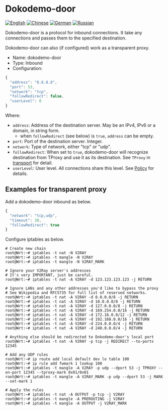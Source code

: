 # Dokodemo-door

[![English][1]][2] [![Chinese][3]][4] [![German][5]][6] [![Russian][7]][8]

[1]: ../../resources/english.svg
[2]: https://www.v2ray.com/en/configuration/protocols/dokodemo.html
[3]: ../../resources/chinese.svg
[4]: https://www.v2ray.com/chapter_02/protocols/dokodemo.html
[5]: ../../resources/german.svg
[6]: https://www.v2ray.com/de/configuration/protocols/dokodemo.html
[7]: ../../resources/russian.svg
[8]: https://www.v2ray.com/ru/configuration/protocols/dokodemo.html

Dokodemo-door is a protocol for inbound connections. It take any connections and passes them to the specified destination.

Dokodemo-door can also (if configured) work as a transparent proxy.

* Name: dokodemo-door
* Type: Inbound
* Configuration:

```javascript
{
  "address": "8.8.8.8",
  "port": 53,
  "network": "tcp",
  "followRedirect": false,
  "userLevel": 0
}
```

Where:

* `address`: Address of the destination server. May be an IPv4, IPv6 or a domain, in string form.
  * when `followRedirect` (see below) is `true`, `address` can be empty.
* `port`: Port of the destination server. Integer.
* `network`: Type of network, either "tcp" or "udp".
* `followRedirect`: When set to `true`, dokodemo-door will recognize destination from TProxy and use it as its destination. See `TProxy` in [transport](../transport.md) for detail.
* `userLevel`: User level. All connections share this level. See [Policy](../policy.md) for details.

## Examples for transparent proxy

Add a dokodemo-door inbound as below.

```javascript
{
  "network": "tcp,udp",
  "timeout": 30,
  "followRedirect": true
}
```

Configure iptables as below.

```plain
# Create new chain
root@Wrt:~# iptables -t nat -N V2RAY
root@Wrt:~# iptables -t mangle -N V2RAY
root@Wrt:~# iptables -t mangle -N V2RAY_MARK

# Ignore your V2Ray server's addresses
# It's very IMPORTANT, just be careful.
root@Wrt:~# iptables -t nat -A V2RAY -d 123.123.123.123 -j RETURN

# Ignore LANs and any other addresses you'd like to bypass the proxy
# See Wikipedia and RFC5735 for full list of reserved networks.
root@Wrt:~# iptables -t nat -A V2RAY -d 0.0.0.0/8 -j RETURN
root@Wrt:~# iptables -t nat -A V2RAY -d 10.0.0.0/8 -j RETURN
root@Wrt:~# iptables -t nat -A V2RAY -d 127.0.0.0/8 -j RETURN
root@Wrt:~# iptables -t nat -A V2RAY -d 169.254.0.0/16 -j RETURN
root@Wrt:~# iptables -t nat -A V2RAY -d 172.16.0.0/12 -j RETURN
root@Wrt:~# iptables -t nat -A V2RAY -d 192.168.0.0/16 -j RETURN
root@Wrt:~# iptables -t nat -A V2RAY -d 224.0.0.0/4 -j RETURN
root@Wrt:~# iptables -t nat -A V2RAY -d 240.0.0.0/4 -j RETURN

# Anything else should be redirected to Dokodemo-door's local port
root@Wrt:~# iptables -t nat -A V2RAY -p tcp -j REDIRECT --to-ports 12345

# Add any UDP rules
root@Wrt:~# ip route add local default dev lo table 100
root@Wrt:~# ip rule add fwmark 1 lookup 100
root@Wrt:~# iptables -t mangle -A V2RAY -p udp --dport 53 -j TPROXY --on-port 12345 --tproxy-mark 0x01/0x01
root@Wrt:~# iptables -t mangle -A V2RAY_MARK -p udp --dport 53 -j MARK --set-mark 1

# Apply the rules
root@Wrt:~# iptables -t nat -A OUTPUT -p tcp -j V2RAY
root@Wrt:~# iptables -t mangle -A PREROUTING -j V2RAY
root@Wrt:~# iptables -t mangle -A OUTPUT -j V2RAY_MARK
```
